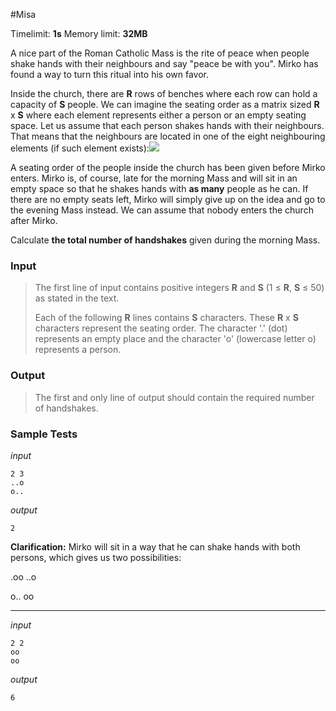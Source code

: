 #Misa

Timelimit: **1s** Memory limit: **32MB**

A nice part of the Roman Catholic Mass is the rite of peace when people
shake hands with their neighbours and say "peace be with you". Mirko has
found a way to turn this ritual into his own favor.

Inside the church, there are **R** rows of benches where each row can
hold a capacity of **S** people. We can imagine the seating order as a
matrix sized **R** x **S** where each element represents either a person
or an empty seating space. Let us assume that each person shakes hands
with their neighbours. That means that the neighbours are located in one
of the eight neighbouring elements (if such element
exists):![](/_static/img/tasks/misa.png)

A seating order of the people inside the church has been given before
Mirko enters. Mirko is, of course, late for the morning Mass and will
sit in an empty space so that he shakes hands with **as many** people as
he can. If there are no empty seats left, Mirko will simply give up on
the idea and go to the evening Mass instead. We can assume that nobody
enters the church after Mirko.

Calculate **the total number of handshakes** given during the morning
Mass.

### Input
> The first line of input contains positive integers **R** and **S** (1 ≤
> **R**, **S** ≤ 50) as stated in the text.
>
> Each of the following **R** lines contains **S** characters. These **R**
> x **S** characters represent the seating order. The character '.' (dot)
> represents an empty place and the character 'o' (lowercase letter o)
> represents a person.

### Output
> The first and only line of output should contain the required number of
> handshakes.

### Sample Tests
_input_

```
2 3
..o
o..
```

_output_
```
2
```

**Clarification:** Mirko will sit in a way that he
can shake hands with both persons, which gives us two possibilities:

.oo ..o

o.. oo

---


_input_

```
2 2
oo
oo
```

_output_
```
6
```